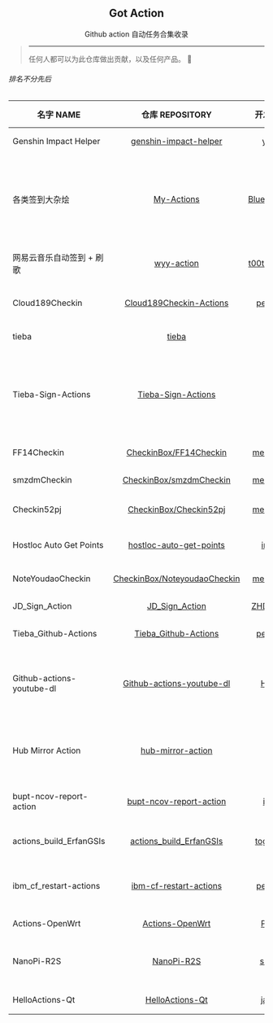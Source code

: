 <h2 align="center">Got Action</h2>
<p align="center">Github action 自动任务合集收录</p>

> ---
> 任何人都可以为此仓库做出贡献，以及任何产品。
> 🥳

###### 排名不分先后
名字 NAME | 仓库 REPOSITORY | 开发者 DEV | 描述 DESCRIPTION | 标签 TAGS
--|:--:|:--:|:--:|:--:
Genshin Impact Helper | [genshin-impact-helper](https://github.com/y1ndan/genshin-impact-helper) | [y1ndan](https://github.com/y1ndan) | 米游社原神自动每日签到 | `原神` `签到`
各类签到大杂烩 | [My-Actions](https://github.com/BlueskyClouds/My-Actions) | [BlueskyClouds](https://github.com/BlueskyClouds) | 爱奇艺会员，腾讯视频会员，哔哩哔哩漫画，中国电信，V2ex, 哔咔漫画，百度贴吧自动签到 | `爱奇艺` `腾讯视频` `哔哩哔哩漫画` `中国电信` `V2ex` `哔咔漫画` `百度贴吧`
网易云音乐自动签到 + 刷歌 | [wyy-action](https://github.com/t00t00-crypto/wyy-action) | [t00t00-crypto](https://github.com/t00t00-crypto) | 网易云音乐自动登录签到 + 刷歌 310 首 | `163` `网易云音乐` `签到` `刷歌`
Cloud189Checkin | [Cloud189Checkin-Actions](https://github.com/peng4740/Cloud189Checkin-Actions) | [peng4740](https://github.com/peng4740) | 天翼云盘每日签到一次，抽奖 2 次 | `189` `天翼云盘` `签到` `抽奖`
tieba | [tieba](https://github.com/ghosx/tieba) | [ghosx](https://github.com/ghosx) | 百度贴吧每日自动签到 | `百度贴吧` `签到`
Tieba-Sign-Actions | [Tieba-Sign-Actions](https://github.com/libsgh/Tieba-Sign-Actions) | [libsgh](https://github.com/libsgh) | 贴吧签到、知道签到、文库签到、名人堂助攻、云灌水、一日三次签到、特殊吧补签 | `百度贴吧` `签到` `百度知道` `百度文库` `名人堂`
FF14Checkin | [CheckinBox/FF14Checkin](https://github.com/mengshouer/CheckinBox/tree/master/FF14Checkin) | [mengshouer](https://github.com/mengshouer) | 最终幻想 14 积分商城签到 | `最终幻想` `签到`
smzdmCheckin | [CheckinBox/smzdmCheckin](https://github.com/mengshouer/CheckinBox/tree/master/smzdmCheckin) | [mengshouer](https://github.com/mengshouer) | 什么值得买网页每日签到 | `什么值得买` `签到`
Checkin52pj | [CheckinBox/Checkin52pj](https://github.com/mengshouer/CheckinBox/tree/master/Checkin52pj) | [mengshouer](https://github.com/mengshouer) | 52pojie 每日签到 | `吾爱破解` `52pojie` `签到`
Hostloc Auto Get Points | [hostloc-auto-get-points](https://github.com/inkuang/hostloc-auto-get-points) | [inkuang](https://github.com/inkuang) | 自动获取 Hostloc 论坛积分 | `Hostloc` `积分`
NoteYoudaoCheckin | [CheckinBox/NoteyoudaoCheckin](https://github.com/mengshouer/CheckinBox/tree/master/NoteyoudaoCheckin) | [mengshouer](https://github.com/mengshouer)  | 有道云笔记签到 | `有道云笔记` `签到`
JD_Sign_Action | [JD_Sign_Action](https://github.com/ZHDeveloper/JD_Sign_Action) | [ZHDeveloper](https://github.com/ZHDeveloper/JD_Sign_Action) | 京东签到、领京豆 | `京东` `签到` `京豆`
Tieba_Github-Actions | [Tieba_Github-Actions](https://github.com/peng4740/Tieba_Github-Actions) | [peng4740](https://github.com/peng4740) | 自动签到百度贴吧 | `百度贴吧` `签到`
Github-actions-youtube-dl | [Github-actions-youtube-dl](https://github.com/Heraldik/github-actions-youtube-dl) | [Heraldik](https://github.com/Heraldik) | GitHub Actions 下载 YouTube 最高画质视频，并自动发布到 Release | `YouTube` `视频下载`
Hub Mirror Action | [hub-mirror-action](https://github.com/Yikun/hub-mirror-action) | [Yikun](https://github.com/Yikun) | 在 hub 间（例如 Github，Gitee）账户代码仓库同步的 action | `Github` `Gitee` `仓库同步`
bupt-ncov-report-action | [bupt-ncov-report-action](https://github.com/imtsuki/bupt-ncov-report-action) | [imtsuki](https://github.com/imtsuki) | 自动填报北邮 COVID-19 疫情信息 | `北邮` `信息填报`
actions_build_ErfanGSIs | [actions_build_ErfanGSIs](https://github.com/together08/actions_build_ErfanGSIs) | [together08](https://github.com/together08) | 自动跑 ErfanGSIs 的脚本 | `ErfanGSIs`
ibm_cf_restart-actions | [ibm-cf-restart-actions](https://github.com/peng4740/ibm-cf-restart-actions) | [peng4740](https://github.com/peng4740) | 定时重启 IBM Cloud Foundry 应用程序 | `IBM Cloud Foundry`
Actions-OpenWrt | [Actions-OpenWrt](https://github.com/P3TERX/Actions-OpenWrt) | [P3TERX](https://github.com/P3TERX) | 云编译 OpenWrt | `OpenWrt` `编译`
NanoPi-R2S | [NanoPi-R2S](https://github.com/soffchen/NanoPi-R2S) | [soffchen](https://github.com/soffchen) | 在线编译内置 OpenClash 的 NanoPi-R2S 固件 | `OpenClash` `NanoPi-R2S` `编译`
HelloActions-Qt | [HelloActions-Qt](https://github.com/jaredtao/HelloActions-Qt) | [jaredtao](https://github.com/jaredtao) | Qt 项目，使用 CI 持续集成 | `Qt` `持续集成`
